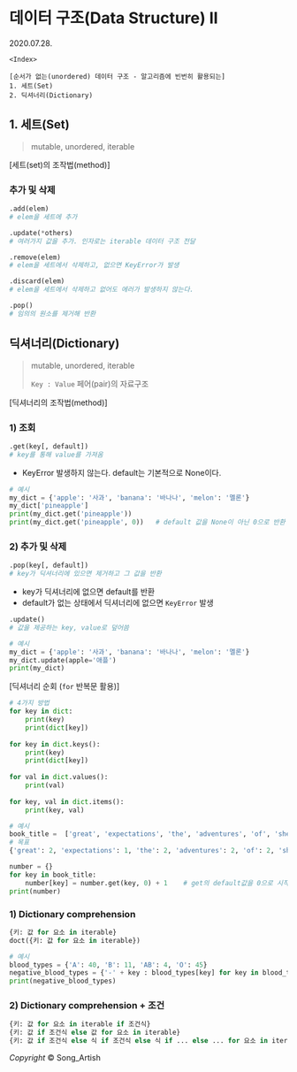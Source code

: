 # 데이터 구조(Data Structure) II

2020.07.28.

```
<Index>

[순서가 없는(unordered) 데이터 구조 - 알고리즘에 빈번히 활용되는]
1. 세트(Set)
2. 딕셔너리(Dictionary)
```



## 1. 세트(Set)

> mutable, unordered, iterable

[세트(set)의 조작법(method)]

### 추가 및 삭제

```python
.add(elem)
# elem을 세트에 추가
```

```python
.update(*others)
# 여러가지 값을 추가. 인자로는 iterable 데이터 구조 전달
```

```python
.remove(elem)
# elem을 세트에서 삭제하고, 없으면 KeyError가 발생
```

```python
.discard(elem)
# elem을 세트에서 삭제하고 없어도 에러가 발생하지 않는다.
```

```python
.pop()
# 임의의 원소를 제거해 반환
```



## 딕셔너리(Dictionary)

> mutable, unordered, iterable
>
> `Key : Value` 페어(pair)의 자료구조

[딕셔너리의 조작법(method)]

### 1) 조회

```python
.get(key[, default])
# key를 통해 value를 가져옴 
```

- KeyError 발생하지 않는다. default는 기본적으로 None이다.

```python
# 예시
my_dict = {'apple': '사과', 'banana': '바나나', 'melon': '멜론'}
my_dict['pineapple']
print(my_dict.get('pineapple'))
print(my_dict.get('pineapple', 0))   # default 값을 None이 아닌 0으로 반환
```

### 2) 추가 및 삭제

```python
.pop(key[, default])
# key가 딕셔너리에 있으면 제거하고 그 값을 반환
```

- key가 딕셔너리에 없으면 default를 반환
- default가 없는 상태에서 딕셔너리에 없으면 `KeyError` 발생

```python
.update()
# 값을 제공하는 key, value로 덮어씀

# 예시
my_dict = {'apple': '사과', 'banana': '바나나', 'melon': '멜론'}
my_dict.update(apple='애플')
print(my_dict)
```

[딕셔너리 순회 (`for` 반복문 활용)]

```python
# 4가지 방법
for key in dict:
    print(key)
    print(dict[key])
    
for key in dict.keys():
    print(key)
    print(dict[key])
    
for val in dict.values():
    print(val)
    
for key, val in dict.items():
    print(key, val)
```

```python
# 예시
book_title =  ['great', 'expectations', 'the', 'adventures', 'of', 'sherlock', 'holmes', 'the', 'great', 'gasby', 'hamlet', 'adventures', 'of', 'huckleberry', 'fin']
# 목표
{'great': 2, 'expectations': 1, 'the': 2, 'adventures': 2, 'of': 2, 'sherlock': 1, 'holmes': 1, 'gasby': 1, 'hamlet': 1, 'huckleberry': 1, 'fin': 1}

number = {}
for key in book_title:
    number[key] = number.get(key, 0) + 1	# get의 default값을 0으로 시작
print(number)
```



### 1) Dictionary comprehension

```python
{키: 값 for 요소 in iterable}
doct({키: 값 for 요소 in iterable})

# 예시
blood_types = {'A': 40, 'B': 11, 'AB': 4, 'O': 45}
negative_blood_types = {'-' + key : blood_types[key] for key in blood_types}
print(negative_blood_types)
```

### 2) Dictionary comprehension + 조건

```python
{키: 값 for 요소 in iterable if 조건식}
{키: 값 if 조건식 else 값 for 요소 in iterable}
{키: 값 if 조건식 else 식 if 조건식 else 식 if ... else ... for 요소 in iterable}
```



*Copyright* © Song_Artish